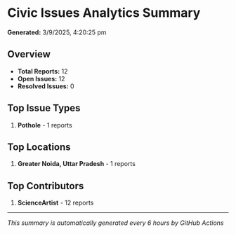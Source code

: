 #  Civic Issues Analytics Summary

**Generated:** 3/9/2025, 4:20:25 pm

##  Overview
- **Total Reports:** 12
- **Open Issues:** 12
- **Resolved Issues:** 0

##  Top Issue Types
1. **Pothole** - 1 reports

##  Top Locations
1. **Greater Noida, Uttar Pradesh** - 1 reports

##  Top Contributors
1. **ScienceArtist** - 12 reports

---
*This summary is automatically generated every 6 hours by GitHub Actions*
